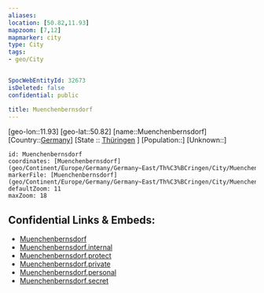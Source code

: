 ```yaml
---
aliases: 
location: [50.82,11.93]
mapzoom: [7,12] 
mapmarker: city 
type: City
tags:
- geo/City


SpocWebEntityId: 32673
isDeleted: false
confidential: public

title: Muenchenbernsdorf
---
```

[geo-lon::11.93]
[geo-lat::50.82]
[name::Muenchenbernsdorf]
[Country::[Germany](geo/Continent/Europe/Germany.md)]
[State :: [Thüringen](geo/Continent/Europe/Germany/Germany~East/Th%C3%BCringen.md) ]
[Population::]
[Unknown::]


```leaflet
id: Muenchenbernsdorf
coordinates: [Muenchenbernsdorf](geo/Continent/Europe/Germany/Germany~East/Th%C3%BCringen/City/Muenchenbernsdorf.md)
markerFile: [Muenchenbernsdorf](geo/Continent/Europe/Germany/Germany~East/Th%C3%BCringen/City/Muenchenbernsdorf.md)
defaultZoom: 11 
maxZoom: 18
```


## Confidential Links & Embeds: 
- [Muenchenbernsdorf](../../../../../../../../_public/geo/Continent/Europe/Germany/Germany~East/Th%C3%BCringen/City/Muenchenbernsdorf.md) 
- [Muenchenbernsdorf.internal](../../../../../../../../_internal/geo/Continent/Europe/Germany/Germany~East/Th%C3%BCringen/City/Muenchenbernsdorf.internal.md) 
- [Muenchenbernsdorf.protect](../../../../../../../../_protect/geo/Continent/Europe/Germany/Germany~East/Th%C3%BCringen/City/Muenchenbernsdorf.protect.md) 
- [Muenchenbernsdorf.private](../../../../../../../../_private/geo/Continent/Europe/Germany/Germany~East/Th%C3%BCringen/City/Muenchenbernsdorf.private.md) 
- [Muenchenbernsdorf.personal](../../../../../../../../_personal/geo/Continent/Europe/Germany/Germany~East/Th%C3%BCringen/City/Muenchenbernsdorf.personal.md) 
- [Muenchenbernsdorf.secret](../../../../../../../../_secret/geo/Continent/Europe/Germany/Germany~East/Th%C3%BCringen/City/Muenchenbernsdorf.secret.md) 
